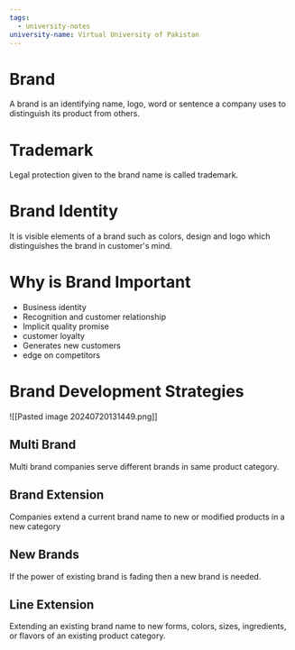 ```yaml
---
tags:
  - university-notes
university-name: Virtual University of Pakistan
---
```


# Brand
A brand is an identifying name, logo, word or sentence a company uses to distinguish its product from others.

# Trademark
Legal protection given to the brand name is called trademark.

# Brand Identity
It is visible elements of a brand such as colors, design and logo which distinguishes the brand in customer's mind.

# Why is Brand Important
- Business identity
- Recognition and customer relationship
- Implicit quality promise
- customer loyalty
- Generates new customers
- edge on competitors

# Brand Development Strategies
![[Pasted image 20240720131449.png]]

## Multi Brand
Multi brand companies serve different brands in same product category.

## Brand Extension
Companies extend a current brand name to new or modified products in a new category

## New Brands
If the power of existing brand is fading then a new brand is needed.

## Line Extension
Extending an existing brand name to new forms, colors, sizes, ingredients, or flavors of an existing product category.
